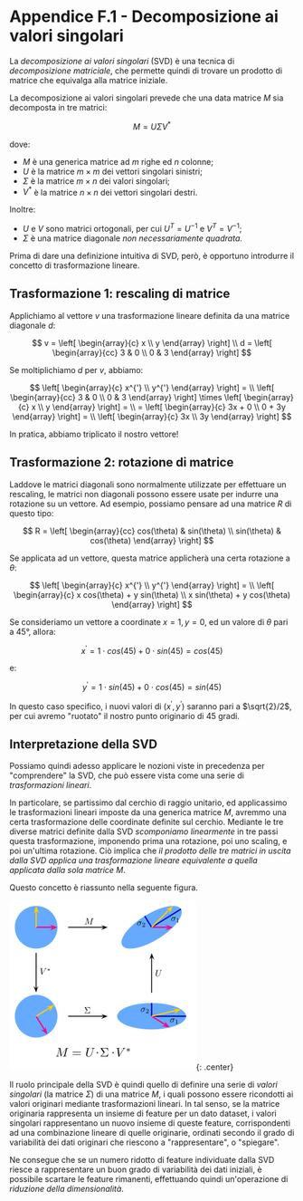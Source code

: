 # Appendice F.1 - Decomposizione ai valori singolari

La *decomposizione ai valori singolari* (SVD) è una tecnica di *decomposizione matriciale*, che permette quindi di trovare un prodotto di matrice che equivalga alla matrice iniziale. 

La decomposizione ai valori singolari prevede che una data matrice $M$ sia decomposta in tre matrici:

$$
M = U \Sigma V^*
$$

dove:

* $M$ è una generica matrice ad $m$ righe ed $n$ colonne;
* $U$ è la matrice $m \times m$ dei vettori singolari sinistri;
* $\Sigma$ è la matrice $m \times n$ dei valori singolari;
* $V^*$ è la matrice $n \times n$ dei vettori singolari destri.

Inoltre:

* $U$ e $V$ sono matrici ortogonali, per cui $U^T = U^{-1}$ e $V^T = V^{-1}$;
* $\Sigma$ è una matrice diagonale *non necessariamente quadrata*.

Prima di dare una definizione intuitiva di SVD, però, è opportuno introdurre il concetto di trasformazione lineare.

## Trasformazione 1: rescaling di matrice

Applichiamo al vettore $v$ una trasformazione lineare definita da una matrice diagonale $d$:

$$
v = \left[
    \begin{array}{c}
    x \\
    y
    \end{array}
\right] \\
d = \left[
    \begin{array}{cc}
    3 & 0 \\
    0 & 3
    \end{array}
\right]
$$

Se moltiplichiamo $d$ per $v$, abbiamo:

$$
\left[
    \begin{array}{c}
    x^{'} \\
    y^{'}
    \end{array}
\right] = \\ \left[
    \begin{array}{cc}
    3 & 0 \\
    0 & 3
    \end{array}
\right] \times \left[
    \begin{array}{c}
    x \\
    y
    \end{array}
\right] = \\
= \left[
    \begin{array}{c}
    3x + 0 \\
    0 + 3y
    \end{array}
\right] = \\ \left[
    \begin{array}{c}
    3x \\
    3y
    \end{array}
\right]
$$

In pratica, abbiamo triplicato il nostro vettore!

## Trasformazione 2: rotazione di matrice

Laddove le matrici diagonali sono normalmente utilizzate per effettuare un rescaling, le matrici non diagonali possono essere usate per indurre una rotazione su un vettore. Ad esempio, possiamo pensare ad una matrice $R$ di questo tipo:

$$
R = \left[
    \begin{array}{cc}
    cos(\theta) & sin(\theta) \\
    sin(\theta) & cos(\theta)
    \end{array}
\right]
$$

Se applicata ad un vettore, questa matrice applicherà una certa rotazione a $\theta$:

$$
\left[
    \begin{array}{c}
    x^{'} \\
    y^{'}
    \end{array}
\right] = \\ \left[
    \begin{array}{c}
    x cos(\theta) + y sin(\theta) \\
    x sin(\theta) + y cos(\theta)
    \end{array}
\right]
$$

Se consideriamo un vettore a coordinate $x = 1, y = 0$, ed un valore di $\theta$ pari a $45°$, allora:

$$
x^{'} = 1 \cdot cos(45) + 0 \cdot sin(45) = cos(45)
$$

e:

$$
y^{'} = 1 \cdot sin(45) + 0 \cdot cos(45) = sin(45)
$$

In questo caso specifico, i nuovi valori di $(x^{'}, y^{'})$ saranno pari a $\sqrt{2}/2$, per cui avremo "ruotato" il nostro punto originario di 45 gradi.

## Interpretazione della SVD

Possiamo quindi adesso applicare le nozioni viste in precedenza per "comprendere" la SVD, che può essere vista come una serie di *trasformazioni lineari*.

In particolare, se partissimo dal cerchio di raggio unitario, ed applicassimo le trasformazioni lineari imposte da una generica matrice $M$, avremmo una certa trasformazione delle coordinate definite sul cerchio. Mediante le tre diverse matrici definite dalla SVD *scomponiamo linearmente* in tre passi questa trasformazione, imponendo prima una rotazione, poi uno scaling, e poi un'ultima rotazione. Ciò implica che *il prodotto delle tre matrici in uscita dalla SVD applica una trasformazione lineare equivalente a quella applicata dalla sola matrice $M$*.

Questo concetto è riassunto nella seguente figura.

![svd](./images/svd.png){: .center}

Il ruolo principale della SVD è quindi quello di definire una serie di *valori singolari* (la matrice $\Sigma$) di una matrice $M$, i quali possono essere ricondotti ai valori originari mediante trasformazioni lineari. In tal senso, se la matrice originaria rappresenta un insieme di feature per un dato dataset, i valori singolari rappresentano un nuovo insieme di queste feature, corrispondenti ad una combinazione lineare di quelle originarie, ordinati secondo il grado di variabilità dei dati originari che riescono a "rappresentare", o "spiegare".

Ne consegue che se un numero ridotto di feature individuate dalla SVD riesce a rappresentare un buon grado di variabilità dei dati iniziali, è possibile scartare le feature rimanenti, effettuando quindi un'operazione di *riduzione della dimensionalità*.
